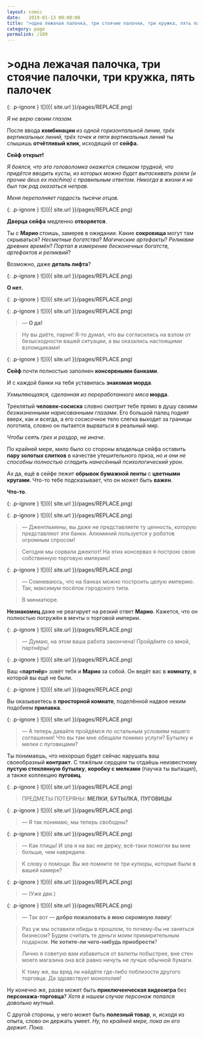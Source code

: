 ```yaml
---
layout: comic
date:   2019-01-13 00:00:00 
title: ">одна лежачая палочка, три стоячие палочки, три кружка, пять палочек"
category: page
permalink: /109
---
```

# >одна лежачая палочка, три стоячие палочки, три кружка, пять палочек

{: .p-ignore }
![]({{ site.url }}/pages/REPLACE.png)

<em>Я не верю своим глазам.</em>

После ввода <strong>комбинации </strong>из <em>одной горизонтальной линии, трёх вертикальных линий, трёх точек и пяти вертикальных линий</em> ты слышишь <strong>отчётливый клик</strong>, исходящий от <strong>сейфа.</strong>

<strong>Сейф открыт!</strong>

<em>Я боялся, что эта головоломка окажется слишком трудной, что придётся вводить кусты, из которых можно будет вытаскивать рояли (и прочие deus ex machina) с правильным ответом. Никогда в жизни я не был так рад оказаться неправ. </em>

<em>Меня переполняет гордость тысячи отцов.</em>

{: .p-ignore }
![]({{ site.url }}/pages/REPLACE.png)

<strong>Дверца сейфа</strong> медленно <strong>отворяется</strong>.

Ты с <strong>Марио </strong>стоишь, замерев в ожидании. Какие <strong>сокровища </strong>могут там скрываться? <em>Несметные богатства</em>? <em>Магические артефакты</em>? <em>Реликвии древних времён</em>? <em>Портал в измерение бесконечных богатств, артефактов и реликвий</em>?

Возможно, даже <strong>деталь лифта</strong>?

{: .p-ignore }
![]({{ site.url }}/pages/REPLACE.png)

<strong>О нет.</strong>

{: .p-ignore }
![]({{ site.url }}/pages/REPLACE.png)

{: .p-ignore }
![]({{ site.url }}/pages/REPLACE.png)

<blockquote>— <strong>О да!</strong></blockquote>

<blockquote>Ну вы даёте, парни! Я-то думал, что вы согласились на взлом от безысходности вашей ситуации, а вы оказались настоящими взломщиками!</blockquote>

{: .p-ignore }
![]({{ site.url }}/pages/REPLACE.png)

<strong>Сейф </strong>почти полностью заполнен <strong>консервными банками</strong>.

И с каждой банки на тебя уставилась <strong>знакомая морда</strong>. 

<em>Ухмыляющаяся, сделанная из переработанного мяса</em><strong> морда</strong>. 

Треклятый <strong>человек-сосиска</strong> словно смотрит тебе прямо в душу своими <em>безжизненными нарисованными глазами</em>. Его большой палец поднят вверх, как и всегда, а его сосисочное тело слегка выходит за границы логотипа, словно он пытается вырваться в реальный мир. 

<em>Чтобы сеять грех и раздор, не иначе</em>.

По крайней мере, мило было со стороны владельца сейфа оставить <strong>пару золотых слитков</strong> в качестве утешительного приза, <em>но и они не способны полностью сгладить нанесённый психологический урон</em>.

Ах да, ещё в сейфе лежит <strong>обрывок бумажной ленты</strong> с <strong>цветными кругами</strong>. Что-то тебе подсказывает, что он может быть <strong>важен</strong>. 

<strong>Что-то</strong>.

{: .p-ignore }
![]({{ site.url }}/pages/REPLACE.png)

{: .p-ignore }
![]({{ site.url }}/pages/REPLACE.png)

<blockquote>— Джентльмены, вы даже не представляете ту ценность, которую представляют эти банки. Алюминий пользуется у роботов огромным спросом!</blockquote>

<blockquote>Сегодня мы сорвали джекпот! На этих консервах я построю свою собственную торговую империю!</blockquote>

{: .p-ignore }
![]({{ site.url }}/pages/REPLACE.png)

<blockquote>— Сомневаюсь, что на банках можно построить целую империю. Так, максимум посёлок городского типа.</blockquote>

<blockquote>В миниатюре.</blockquote>

<strong>Незнакомец </strong>даже не реагирует на резкий ответ <strong>Марио</strong>. Кажется, что он полностью погружён в мечты о торговой империи.

{: .p-ignore }
![]({{ site.url }}/pages/REPLACE.png)

<blockquote>— Думаю, на этом ваша работа закончена! Пройдёмте со мной, партнёры!</blockquote>

{: .p-ignore }
![]({{ site.url }}/pages/REPLACE.png)

Ваш «<strong>партнёр</strong>» зовёт тебя и <strong>Марио </strong>за собой. Он ведёт вас в <strong>комнату</strong>, в которой вы ещё не были.

{: .p-ignore }
![]({{ site.url }}/pages/REPLACE.png)

Вы оказываетесь в <strong>просторной комнате</strong>, поделённой надвое неким подобием <strong>прилавка</strong>. 

{: .p-ignore }
![]({{ site.url }}/pages/REPLACE.png)

<blockquote>— А теперь давайте пройдёмся по остальным условиям нашего соглашения! Что вы там мне обещали помимо услуги? Бутылку и мелки с пуговицами?</blockquote>

Ты понимаешь, что нехорошо будет сейчас нарушать ваш своеобразный <strong>контракт</strong>. С тяжёлым сердцем ты отдаёшь неизвестному <strong>пустую стеклянную бутылку</strong>, <strong>коробку с мелками</strong> (паучка ты вытащил), а также коллекцию <strong>пуговиц</strong>.

{: .p-ignore }
![]({{ site.url }}/pages/REPLACE.png)

<blockquote>ПРЕДМЕТЫ ПОТЕРЯНЫ: <strong>МЕЛКИ</strong>, <strong>БУТЫЛКА</strong>, <strong>ПУГОВИЦЫ</strong></blockquote>

{: .p-ignore }
![]({{ site.url }}/pages/REPLACE.png)

<blockquote>— Я так понимаю, мы теперь свободны?</blockquote>

{: .p-ignore }
![]({{ site.url }}/pages/REPLACE.png)

<blockquote>— Как птицы! И зла я на вас не держу, всё-таки помогли вы мне больше, чем навредили.</blockquote>

<blockquote>К слову о помощи. Вы же помните те три купюры, которые были в вашей камере?</blockquote>

{: .p-ignore }
![]({{ site.url }}/pages/REPLACE.png)

<blockquote>— (Уже две.)</blockquote>

{: .p-ignore }
![]({{ site.url }}/pages/REPLACE.png)

<blockquote>— Так вот — <strong>добро пожаловать в мою скромную лавку</strong>!</blockquote>

<blockquote>Раз уж мы оставили обиды в прошлом, то почему-бы не заняться бизнесом? Будем считать те деньги моим примирительным подарком. <strong>Не хотите-ли чего-нибудь приобрести</strong>? </blockquote>

<blockquote>Лично я советую вам избавиться от валюты побыстрее, вне стен моего магазина она всё равно ничуть не лучше обычной бумаги.</blockquote>

<blockquote>К тому же, вы вряд ли найдёте где-либо поблизости другого торговца. Да здравствует монополия!</blockquote>

Ну конечно же, разве может быть <strong>приключенческая видеоигра </strong>без <strong>персонажа-торговца</strong>? <em>Хотя в нашем случае персонаж попался довольно мутный</em>.

С другой стороны, у него может быть <strong>полезный товар</strong>, и, исходя из опыта, слово он держать умеет. <em>Ну, по крайней мере, пока он его держит</em>.<em> Пока.</em>
